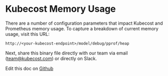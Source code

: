 Kubecost Memory Usage
=====================

There are a number of configuration parameters that impact Kubecost and Prometheus memory usage. 
To capture a breakdown of current memory usage, visit this URL:

```
http://<your-kubecost-endpoint>/model/debug/pprof/heap
```

Next, share this binary file directly with our team via email (team@kubecost.com) or directly on Slack.

Edit this doc on [Github](https://github.com/kubecost/docs/blob/master/app-memory.md)

<!--- {"article":"4407595921431","section":"4402829033367","permissiongroup":"1500001277122"} --->